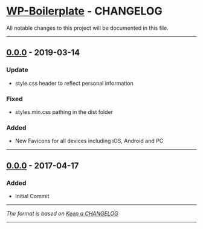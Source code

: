 # [WP-Boilerplate][] - CHANGELOG

All notable changes to this project will be documented in this file.

---

## [0.0.0][] - 2019-03-14
### Update
-   style.css header to reflect personal information
### Fixed
-   styles.min.css pathing in the dist folder
### Added
-   New Favicons for all devices including iOS, Android and PC

---

## [0.0.0][] - 2017-04-17
### Added
-   Initial Commit

---



*The format is based on [Keep a CHANGELOG](http://keepachangelog.com)*

---

[WP-Boilerplate]:   https://github.com/jdhillen/wp-boilerplate
[0.0.0]: https://github.com/jdhillen/wp-boilerplate/releases
